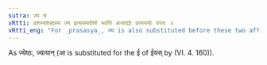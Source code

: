 ```yaml
---
sutra: ज्य च
vRtti: प्रशस्यशब्दस्य ज्य इत्ययमादेशो भवति अजाद्योः प्रत्यययोः परतः ॥
vRtti_eng: "For _prasasya_, ज्य is also substituted before these two affixes."
---
```

As ज्येष्ठः, ज्यायान् (आ is substituted for the ई of ईयस् by (VI. 4. 160)).
